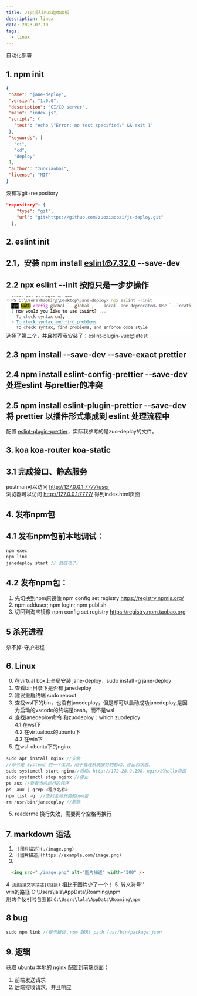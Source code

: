 ```yaml
---
title: Js实现linux运维面板
description: linux
date: 2023-07-10
tags:
  - linux
---
```

自动化部署
## 1. npm init
 ```json
{
  "name": "jane-deploy",
  "version": "1.0.0",
  "description": "CI/CD server",
  "main": "index.js",
  "scripts": {
    "test": "echo \"Error: no test specified\" && exit 1"
  },
  "keywords": [
    "ci",
    "cd",
    "deploy"
  ],
  "author": "zuoxiaobai",
  "license": "MIT"
}
```
没有写git+respository
```json
"repository": {
    "type": "git",
    "url": "git+https://github.com/zuoxiaobai/js-deploy.git"
  },
```
## 2.  eslint init

## 2.1，安装 npm install eslint@7.32.0 --save-dev  
## 2.2 npx eslint --init 按照只是一步步操作  
![](./images/1-eslint-init.png)   
选择了第二个，并且推荐我安装了：eslint-plugin-vue@latest  
## 2.3 npm install --save-dev --save-exact prettier    
## 2.4 npm install eslint-config-prettier --save-dev 处理eslint 与prettier的冲突  
## 2.5  npm install eslint-plugin-prettier --save-dev 将 prettier 以插件形式集成到 eslint 处理流程中
配置 [eslint-plugin-prettier](https://github.com/prettier/eslint-plugin-prettier)，实际我参考的是zuo-deploy的文件。  
## 3. koa koa-router koa-static
## 3.1 完成接口、静态服务  
postman可以访问 http://127.0.0.1:7777/user  
浏览器可以访问 http://127.0.0.1:7777/ 得到index.html页面  
## 4. 发布npm包
## 4.1 发布npm包前本地调试：
```js
npm exec  
npm link  
janedeploy start // 就成功了。
```  
## 4.2 发布npm包：
 1. 先切换到npm原镜像  npm config set registry https://registry.npmjs.org/
 2. npm adduser; npm login; npm publish
 3. 切回到淘宝镜像 npm config set registry https://registry.npm.taobao.org

## 5 杀死进程 
 杀不掉-守护进程  
## 6. Linux
0. 在virtual box上全局安装 jane-deploy，sudo install -g jane-deploy  
1. 查看bin目录下是否有 janedeploy  
2. 建议重启终端 sudo reboot  
3. 查找wsl下的bin，也没有janedeploy，但是却可以启动成功janedeploy,是因为启动的vscode的终端是bash，而不是wsl
4. 查找janedeploy命令 和zuodeploy：which zuodeploy   
 4.1 在wsl下    
 4.2 在virtualbox的ubuntu下   
 4.3 在win下 
5. 在wsl-ubuntu下的nginx
```js
sudo apt install nginx //安装  
//命令是 Systemd 的一个工具，用于管理系统服务的启动、停止和状态。
sudo systemctl start nginx//启动，http://172.28.9.198，nginx的hello页面
sudo systemctl stop nginx //停止
ps aux //查看当前运行的程序
ps -aux | grep <程序名称> 
npm list -g  //查找全局安装的npm包
rm /usr/bin/janedeploy //删除
```    
 

5.  readerme 换行失效，需要两个空格再换行
## 7. markdown 语法   
1.  `![图片描述](./image.png)`  
2. `![图片描述](https://example.com/image.png)`  
3.  
```html
  <img src="./image.png" alt="图片描述" width="300" />
```
4 `[超链接文字描述](链接)` 相比于图片少了一个！
5. 转义符号'\'  
   win的路径 C:\\Users\\lala\\AppData\\Roaming\\npm    
   用两个反引号``包围``  即:`C:\Users\lala\AppData\Roaming\npm `  
## 8 bug
```js
sudo npm link //提示错误：npm ERR! path /usr/bin/package.json
```
## 9. 逻辑
获取 ubuntu 本地的 nginx 配置到前端页面：
1. 前端发送请求
2. 后端接收请求，并且响应








